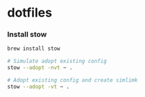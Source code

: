 # dotfiles

### Install stow

```bash
brew install stow

# Simulate adopt existing config
stow --adopt -nvt ~ .

# Adopt existing config and create simlimk
stow --adopt -vt ~ .
```
